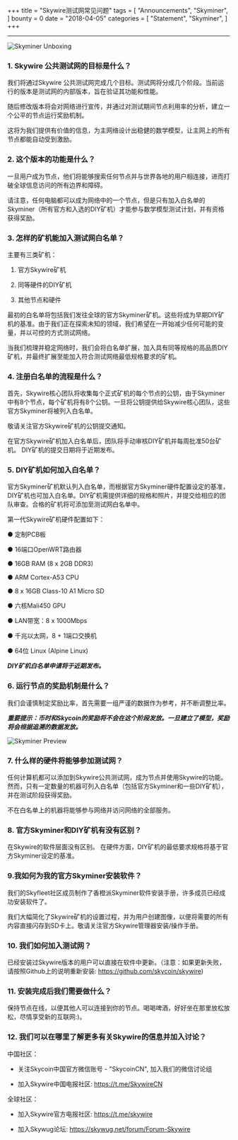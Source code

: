 +++
title = "Skywire测试网常见问题"
tags = [ "Announcements", "Skyminer", ]
bounty = 0
date = "2018-04-05"
categories = [ "Statement", "Skyminer", ]
+++

---



![Skyminer Unboxing](https://raw.githubusercontent.com/skycoin/blog/master/content/img/Skyminer-unboxing.jpg)





### 1\. Skywire 公共测试网的目标是什么？

我们将通过Skywire 公共测试网完成几个目标。测试网将分成几个阶段。当前运行的版本是测试网的内部版本，旨在验证其功能和性能。



随后修改版本将会对网络进行宣传，并通过对测试期间节点利用率的分析，建立一个公平的节点运行奖励机制。



这将为我们提供有价值的信息，为主网络设计出稳健的数学模型，让主网上的所有节点都能自动受到激励。

### 2\. 这个版本的功能是什么？

一旦用户成为节点，他们将能够搜索任何节点并与世界各地的用户相连接，进而打破全球信息访问的所有边界和障碍。

 

请注意，任何电脑都可以成为网络中的一个节点，但是只有加入白名单的Skyminer（所有官方和入选的DIY矿机）才能参与数学模型测试计划，并有资格获得奖励。

### 3\. 怎样的矿机能加入测试网白名单？



主要有三类矿机：

1.  官方Skywire矿机

2.  同等硬件的DIY矿机

3.  其他节点和硬件

最初的白名单将包括我们发往全球的官方Skyminer矿机。这些将成为早期DIY矿机的基准。由于我们正在探索未知的领域，我们希望在一开始减少任何可能的变量，并以可控的方式测试网络。

 

当我们梳理并稳定网络时，我们会将白名单扩展，加入具有同等规格的高品质DIY矿机，并最终扩展至能加入符合测试网络最低规格要求的矿机。

### 4\. 注册白名单的流程是什么？

首先，Skywire核心团队将收集每个正式矿机的每个节点的公钥，由于Skyminer中有8个节点，每个矿机将有8个公钥。一旦将公钥提供给Skywire核心团队，这些官方Skyminer将被列入白名单。

 

敬请关注官方Skywire矿机的公钥提交通知。

 

在官方Skywire矿机加入白名单后，团队将手动审核DIY矿机并每周批准50台矿机。 DIY矿机的提交日期将于近期发布。



### 5\. DIY矿机如何加入白名单？

官方Skyminer矿机默认列入白名单，而根据官方Skyminer硬件配置设定的基准，DIY矿机也可加入白名单。DIY矿机需提供详细的规格和照片，并提交给相应的团队审查。合格的矿机将可添加至测试网白名单中。

第一代Skywire矿机硬件配置如下：

● 定制PCB板

● 16端口OpenWRT路由器

● 16GB RAM (8 x 2GB DDR3)

● ARM Cortex-A53 CPU

● 8 x 16GB Class-10 A1 Micro SD

● 六核Mali450 GPU

● LAN带宽：8 x 1000Mbps

● 千兆以太网，8 + 1端口交换机

● 64位 Linux (Alpine Linux)


***DIY矿机白名单申请将于近期发布。***

### 6\. 运行节点的奖励机制是什么？

我们会谨慎制定奖励比率，首先需要一组严谨的数据作为参考，并不断调整比率。

 

***重要提示：币时和Skycoin的奖励将不会在这个阶段发放。一旦建立了模型，奖励将会根据追溯的数据发放。***


![Skyminer Preview](https://raw.githubusercontent.com/skycoin/blog/master/content/img/Skyminer-preview.jpg)

### 7\. 什么样的硬件将能够参加测试网？

任何计算机都可以添加到Skywire公共测试网，成为节点并使用Skywire的功能。然而，只有一定数量的机器可列入白名单（包括官方Skyminer和一些DIY矿机），并在测试阶段获得奖励。

 

不在白名单上的机器将能够参与网络并访问网络的全部服务。




### 8\. 官方Skyminer和DIY矿机有没有区别？

在Skywire的软件层面没有区别。 在硬件方面，DIY矿机的最低要求规格将基于官方Skyminer设定的基准。


### 9\.我如何为我的官方Skyminer安装软件？


我们的Skyfleet社区成员制作了香橙派Skyminer软件安装手册，许多成员已经成功安装软件了。

 

我们大幅简化了Skywire矿机的设置过程，并为用户创建图像，以便将需要的所有内容直接闪存到SD卡上。敬请关注官方Skywire管理器安装/操作手册。


### 10\. 我们如何加入测试网？

已经安装过Skywire版本的用户可以直接在软件中更新。（注意：如果更新失败，请按照Github上的说明重新安装: <https://github.com/skycoin/skywire>)

### 11\. 安装完成后我们需要做什么？

保持节点在线，以便其他人可以连接到你的节点。喝喝啤酒，好好坐在那里放松放松，尽情享受新的互联网:)。



### 12\. 我们可以在哪里了解更多有关Skywire的信息并加入讨论？

中国社区：

-   关注Skycoin中国官方微信账号 - "SkycoinCN", 加入我们的微信讨论组

-   加入Skywire中国电报社区: <https://t.me/SkywireCN>

全球社区：

-   加入Skywire官方电报社区: https://t.me/skywire

-   加入Skywug论坛: <https://skywug.net/forum/Forum-Skywire>

